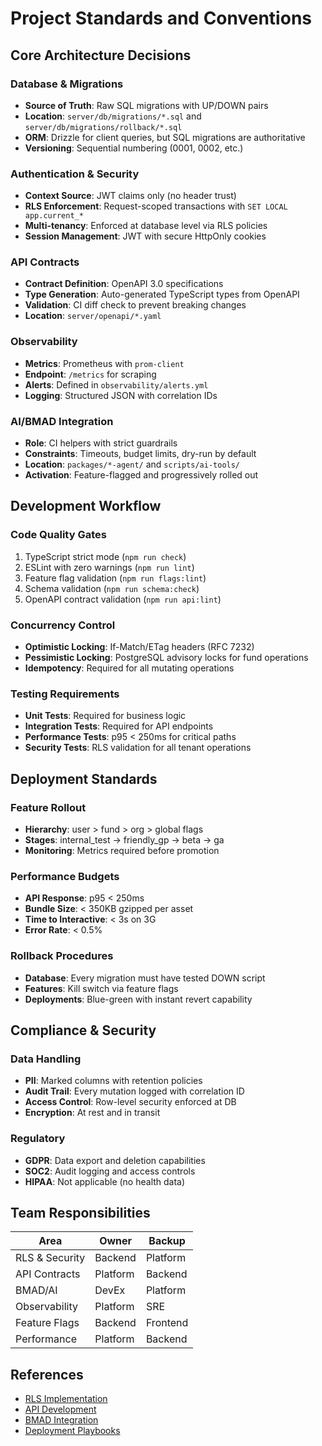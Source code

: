 # Project Standards and Conventions

## Core Architecture Decisions

### Database & Migrations
- **Source of Truth**: Raw SQL migrations with UP/DOWN pairs
- **Location**: `server/db/migrations/*.sql` and `server/db/migrations/rollback/*.sql`
- **ORM**: Drizzle for client queries, but SQL migrations are authoritative
- **Versioning**: Sequential numbering (0001, 0002, etc.)

### Authentication & Security
- **Context Source**: JWT claims only (no header trust)
- **RLS Enforcement**: Request-scoped transactions with `SET LOCAL app.current_*`
- **Multi-tenancy**: Enforced at database level via RLS policies
- **Session Management**: JWT with secure HttpOnly cookies

### API Contracts
- **Contract Definition**: OpenAPI 3.0 specifications
- **Type Generation**: Auto-generated TypeScript types from OpenAPI
- **Validation**: CI diff check to prevent breaking changes
- **Location**: `server/openapi/*.yaml`

### Observability
- **Metrics**: Prometheus with `prom-client`
- **Endpoint**: `/metrics` for scraping
- **Alerts**: Defined in `observability/alerts.yml`
- **Logging**: Structured JSON with correlation IDs

### AI/BMAD Integration
- **Role**: CI helpers with strict guardrails
- **Constraints**: Timeouts, budget limits, dry-run by default
- **Location**: `packages/*-agent/` and `scripts/ai-tools/`
- **Activation**: Feature-flagged and progressively rolled out

## Development Workflow

### Code Quality Gates
1. TypeScript strict mode (`npm run check`)
2. ESLint with zero warnings (`npm run lint`)
3. Feature flag validation (`npm run flags:lint`)
4. Schema validation (`npm run schema:check`)
5. OpenAPI contract validation (`npm run api:lint`)

### Concurrency Control
- **Optimistic Locking**: If-Match/ETag headers (RFC 7232)
- **Pessimistic Locking**: PostgreSQL advisory locks for fund operations
- **Idempotency**: Required for all mutating operations

### Testing Requirements
- **Unit Tests**: Required for business logic
- **Integration Tests**: Required for API endpoints
- **Performance Tests**: p95 < 250ms for critical paths
- **Security Tests**: RLS validation for all tenant operations

## Deployment Standards

### Feature Rollout
- **Hierarchy**: user > fund > org > global flags
- **Stages**: internal_test → friendly_gp → beta → ga
- **Monitoring**: Metrics required before promotion

### Performance Budgets
- **API Response**: p95 < 250ms
- **Bundle Size**: < 350KB gzipped per asset
- **Time to Interactive**: < 3s on 3G
- **Error Rate**: < 0.5%

### Rollback Procedures
- **Database**: Every migration must have tested DOWN script
- **Features**: Kill switch via feature flags
- **Deployments**: Blue-green with instant revert capability

## Compliance & Security

### Data Handling
- **PII**: Marked columns with retention policies
- **Audit Trail**: Every mutation logged with correlation ID
- **Access Control**: Row-level security enforced at DB
- **Encryption**: At rest and in transit

### Regulatory
- **GDPR**: Data export and deletion capabilities
- **SOC2**: Audit logging and access controls
- **HIPAA**: Not applicable (no health data)

## Team Responsibilities

| Area | Owner | Backup |
|------|-------|--------|
| RLS & Security | Backend | Platform |
| API Contracts | Platform | Backend |
| BMAD/AI | DevEx | Platform |
| Observability | Platform | SRE |
| Feature Flags | Backend | Frontend |
| Performance | Platform | Backend |

## References
- [RLS Implementation](./security/rls-guide.md)
- [API Development](./api/openapi-guide.md)
- [BMAD Integration](./ai/bmad-guide.md)
- [Deployment Playbooks](./runbooks/)